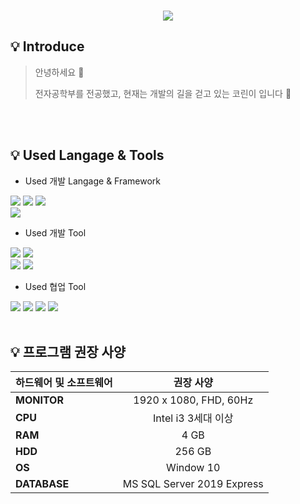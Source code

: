 <br />
<p align="center">
    <img src="https://capsule-render.vercel.app/api?type=Slice&color=6cb7df&height=200&text=🐬JUKIM&fontColor=FFFFFF&fontAlign=80&rotate=13&fontAlignY=25&desc=Software%20Developer&descAlign=85&descAlignY=44&fontSize=50" /> <br /> 
  <p align="center">
</p>


## 💡 Introduce
> 안녕하세요 👋
> 
> 전자공학부를 전공했고, 현재는 개발의 길을 걷고 있는 코린이 입니다 🐤
<br />
<br />

## 💡 Used Langage & Tools

* Used 개발 Langage & Framework

<img src="https://img.shields.io/badge/C-D1EC3D?style=flat-square&logo=C&logoColor=A8B9CC"/> <img src="https://img.shields.io/badge/C_Sharp-D1EC3D?style=flat-square&logo=C-Sharp&logoColor=239120"/> <img src="https://img.shields.io/badge/Python-D1EC3D?style=flat-square&logo=Python&logoColor=3776AB"/>
<br />
<img src="https://img.shields.io/badge/.NET-D1EC3D?style=flat-square&logo=.NET&logoColor=512BD4"/>

* Used 개발 Tool

<img src="https://img.shields.io/badge/MS_Visual_Studio-B4FC3D?style=flat-square&logo=Visual-Studio&logoColor=5C2D91"/> <img src="https://img.shields.io/badge/VS_Code-B4FC3D?style=flat-square&logo=Visual-Studio-Code&logoColor=007ACC"/>
<br />
<img src="https://img.shields.io/badge/Microsoft_SQL_Server-B4FC3D?style=flat-square&logo=Microsoft-SQL-Server&logoColor=CC2927"/> <img src="https://img.shields.io/badge/MongoDB-B4FC3D?style=flat-square&logo=MongoDB&logoColor=47A248"/>
<br />

* Used 협업 Tool 

<img src="https://img.shields.io/badge/Slack-DFFC3D?style=flat-square&logo=Slack&logoColor=4A154B"/> <img src="https://img.shields.io/badge/Notion-DFFC3D?style=flat-square&logo=Notion&logoColor=000000"/> <img src="https://img.shields.io/badge/Gitea-DFFC3D?style=flat-square&logo=Gitea&logoColor=609926"/> <img src="https://img.shields.io/badge/Git-DFFC3D?style=flat-square&logo=Git&logoColor=F05032"/>
<br />
<br />

## 💡 프로그램 권장 사양
|하드웨어 및 소프트웨어    |권장 사양    | 
|:-----|:-----:|    
|**MONITOR**|1920 x 1080, FHD, 60Hz|
|**CPU**|Intel i3 3세대 이상|
|**RAM**|4 GB|
|**HDD**|256 GB|
|**OS**|Window 10|
|**DATABASE**|MS SQL Server 2019 Express|

